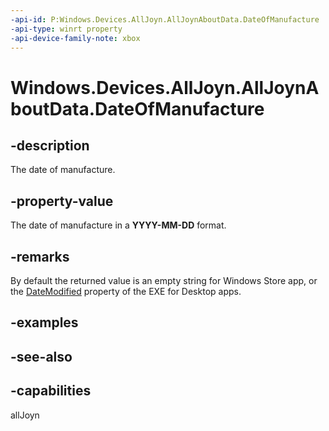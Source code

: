 ```yaml
---
-api-id: P:Windows.Devices.AllJoyn.AllJoynAboutData.DateOfManufacture
-api-type: winrt property
-api-device-family-note: xbox
---
```


<!-- Property syntax
public Windows.Foundation.IReference<Windows.Foundation.DateTime> DateOfManufacture { get;  set; }
-->

# Windows.Devices.AllJoyn.AllJoynAboutData.DateOfManufacture

## -description
The date of manufacture.

## -property-value
The date of manufacture in a **YYYY-MM-DD** format.

## -remarks
By default the returned value is an empty string for Windows Store app, or the [DateModified](XREF:TODO:properties.props_System_DateModified) property of the EXE for Desktop apps.

## -examples

## -see-also


## -capabilities
allJoyn